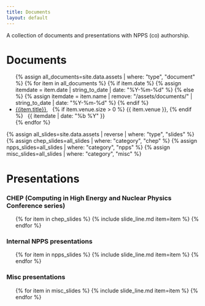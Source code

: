 ```yaml
---
title: Documents
layout: default
---
```


A collection of documents and presentations with NPPS (co) authorship.

# Documents

<ul>
{% assign all_documents=site.data.assets | where: "type", "document" %}
{% for item in all_documents %}
{% if item.date %}
{% assign itemdate = item.date | string_to_date | date: "%Y-%m-%d" %}
{% else %}
{% assign itemdate = item.name | remove: "/assets/documents/" | string_to_date | date: "%Y-%m-%d" %}
{% endif %}
<li><a href="{{item.name}}" target="_blank">{{item.title}}</a>, &nbsp;
{% if item.venue.size > 0 %}
{{ item.venue }},
{% endif %}
&nbsp;
{{ itemdate | date: "%b %Y" }}
</li>
{% endfor %}
</ul>


{% assign all_slides=site.data.assets | reverse | where: "type", "slides" %}
{% assign chep_slides=all_slides | where: "category", "chep" %}
{% assign npps_slides=all_slides | where: "category", "npps" %}
{% assign misc_slides=all_slides | where: "category", "misc" %}

# Presentations
### CHEP (Computing in High Energy and Nuclear Physics Conference series)
<ul>
{% for item in chep_slides %}
{% include slide_line.md item=item %}
{% endfor %}
</ul>

### Internal NPPS presentations
<ul>
{% for item in npps_slides %}
{% include slide_line.md item=item %}
{% endfor %}
</ul>

### Misc presentations
<ul>
{% for item in misc_slides %}
{% include slide_line.md item=item %}
{% endfor %}
</ul>
